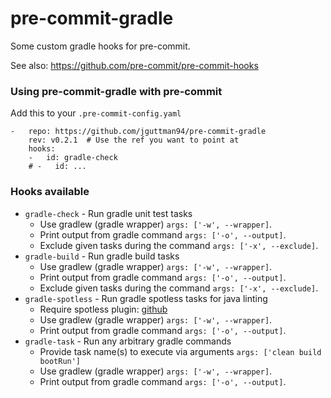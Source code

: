 # pre-commit-gradle

Some custom gradle hooks for pre-commit.

See also: https://github.com/pre-commit/pre-commit-hooks

### Using pre-commit-gradle with pre-commit

Add this to your `.pre-commit-config.yaml`

    -   repo: https://github.com/jguttman94/pre-commit-gradle
        rev: v0.2.1  # Use the ref you want to point at
        hooks:
        -   id: gradle-check
        # -   id: ...

### Hooks available

- `gradle-check` - Run gradle unit test tasks
  - Use gradlew (gradle wrapper) `args: ['-w', --wrapper]`.
  - Print output from gradle command `args: ['-o', --output]`.
  - Exclude given tasks during the command `args: ['-x', --exclude]`.
- `gradle-build` - Run gradle build tasks
  - Use gradlew (gradle wrapper) `args: ['-w', --wrapper]`.
  - Print output from gradle command `args: ['-o', --output]`.
  - Exclude given tasks during the command `args: ['-x', --exclude]`.
- `gradle-spotless` - Run gradle spotless tasks for java linting
  - Require spotless plugin: [github](https://github.com/diffplug/spotless/tree/master/plugin-gradle)
  - Use gradlew (gradle wrapper) `args: ['-w', --wrapper]`.
  - Print output from gradle command `args: ['-o', --output]`.
- `gradle-task` - Run any arbitrary gradle commands
  - Provide task name(s) to execute via arguments `args: ['clean build bootRun']`
  - Use gradlew (gradle wrapper) `args: ['-w', --wrapper]`.
  - Print output from gradle command `args: ['-o', --output]`.

